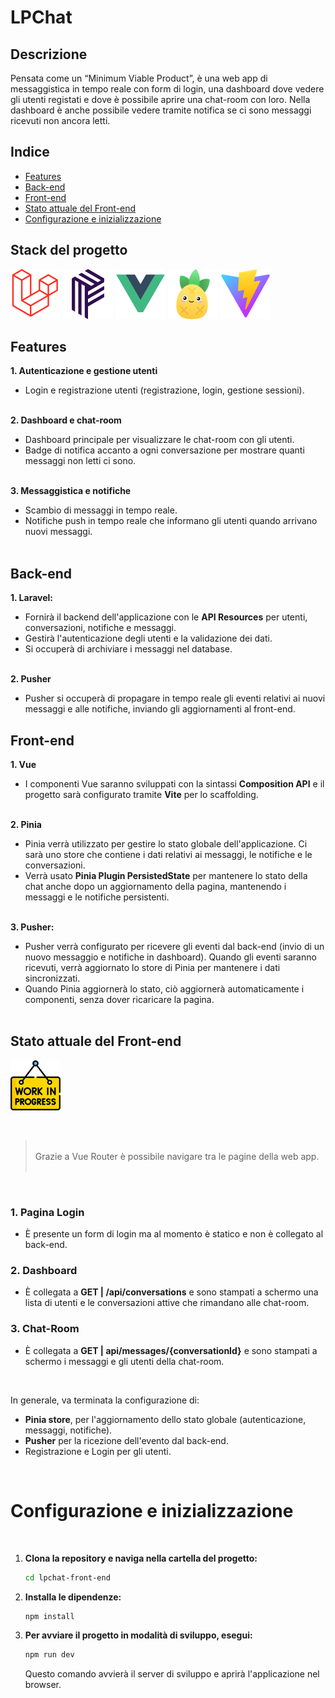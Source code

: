 # LPChat

## Descrizione
Pensata come un “Minimum Viable Product”, è una web app di messaggistica in tempo reale con form di login, una dashboard dove vedere gli utenti registati e dove è possibile aprire una chat-room con loro. Nella dashboard è anche possibile vedere tramite notifica se ci sono messaggi ricevuti non ancora letti.


## Indice

- [Features](#features)
- [Back-end](#back-end)
- [Front-end](#front-end)
- [Stato attuale del Front-end](#stato-attuale-del-front-end)
- [Configurazione e inizializzazione](#configurazione-e-inizializzazione)


## Stack del progetto
![Laravel](./img_readme/laravel.svg)
![Vite](./img_readme/pusher.svg)
![Vue](./img_readme/vue.svg)
![Vite](./img_readme/pinia.svg)
![Vite](./img_readme/vite.svg)

## Features
<b>1. Autenticazione e gestione utenti</b>
- Login e registrazione utenti (registrazione, login, gestione sessioni). 
<br/><br/>

<b>2. Dashboard e chat-room</b><br/>
- Dashboard principale per visualizzare le chat-room con gli utenti.
- Badge di notifica accanto a ogni conversazione per mostrare quanti messaggi non letti ci sono.<br/><br/>

<b>3. Messaggistica e notifiche</b>
- Scambio di messaggi in tempo reale.
- Notifiche push in tempo reale che informano gli utenti quando arrivano nuovi messaggi.<br/><br/>

## Back-end
<b>1. Laravel:</b>
- Fornirà il backend dell'applicazione con le <b>API Resources</b> per utenti, conversazioni, notifiche e messaggi.
- Gestirà l'autenticazione degli utenti e la validazione dei dati.
- Si occuperà di archiviare i messaggi nel database.<br /><br />

<b>2. Pusher</b>
- Pusher si occuperà di propagare in tempo reale gli eventi relativi ai nuovi messaggi e alle notifiche, inviando gli aggiornamenti al front-end.

## Front-end
<b>1. Vue</b>
- I componenti Vue saranno sviluppati con la sintassi <b>Composition API</b> e il progetto sarà configurato tramite <b>Vite</b> per lo scaffolding.<br /><br />

<b>2. Pinia</b>
- Pinia verrà utilizzato per gestire lo stato globale dell'applicazione. Ci sarà uno store che contiene i dati relativi ai messaggi, le notifiche e le conversazioni.
-	Verrà usato <b>Pinia Plugin PersistedState</b> per mantenere lo stato della chat anche dopo un aggiornamento della pagina, mantenendo i messaggi e le notifiche persistenti.<br /><br />

<b>3. Pusher:</b>
-	Pusher verrà configurato per ricevere gli eventi dal back-end (invio di un nuovo messaggio e notifiche in dashboard). Quando gli eventi saranno ricevuti, verrà aggiornato lo store di Pinia per mantenere i dati sincronizzati.
-	Quando Pinia aggiornerà lo stato, ciò aggiornerà automaticamente i componenti, senza dover ricaricare la pagina.<br /><br />


## Stato attuale del Front-end
![Work In Progress](./img_readme/work-in-progress.png)

<br /> 

> <br /> 
> Grazie a Vue Router è possibile navigare tra le pagine della web app.
> <br /><br /> 

<br /> 


### 1. Pagina Login
- È presente un form di login ma al momento è statico e non è collegato al back-end.

### 2. Dashboard
- È collegata a <b>GET | /api/conversations</b> e sono stampati a schermo una lista di utenti e le conversazioni attive che rimandano alle chat-room.

### 3. Chat-Room
- È collegata a <b>GET | api/messages/{conversationId}</b> e sono stampati a schermo i messaggi e gli utenti della chat-room.

<br />

In generale, va terminata la configurazione di:
- <b>Pinia store</B>, per l'aggiornamento dello stato globale (autenticazione, messaggi, notifiche). 
- <b>Pusher</b> per la ricezione dell'evento dal back-end.
- Registrazione e Login per gli utenti.

<br />

# Configurazione e inizializzazione
<br />


1. **Clona la repository e naviga nella cartella del progetto:**

   ```sh
   cd lpchat-front-end
   ```

2. **Installa le dipendenze:**

   ```sh
   npm install
   ```

3. **Per avviare il progetto in modalità di sviluppo, esegui:**

   ```sh
   npm run dev
   ```
   Questo comando avvierà il server di sviluppo e aprirà l'applicazione nel browser.